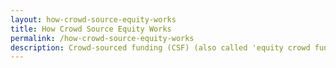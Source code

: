 ```yaml
---
layout: how-crowd-source-equity-works
title: How Crowd Source Equity Works
permalink: /how-crowd-source-equity-works
description: Crowd-sourced funding (CSF) (also called 'equity crowd funding' or 'crowd-sourced funding of shares') is a way for start-ups and small and medium-sized companies to raise money from the public to finance their business.
---
```



